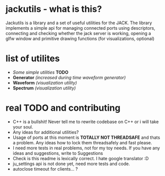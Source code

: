 # jackutils - what is this?
Jackutils is a library and a set of useful utilities for the JACK. The library implements a simple api for managing connected ports using descriptors, connecting and checking whether the jack server is working, opening a glfw window and primitive drawing functions (for visualizations, optional)

# list of utilites
- *Some simple utilities* **TODO**
- **Generator** *(increased during time waveform generator)*
- **Waveform** *(visualization utility)*
- **Spectrum** *(visualization utility)*

# real TODO and contributing
- C++ is a bullshit! Never tell me to rewrite codebase on C++ or i will take your soul. 
- Any ideas for additional utilities?
- Usage of ports at this moment is **TOTALLY NOT THREADSAFE** and thats a problem. Any ideas how to lock them threadsafely and fast please.
- I need more tests in real problems, not for my toy needs. If you have any ideas and suggestions, write to Suggestions
- Check is this readme is lexically correct. I hate google translator :D
- ju_settings api is not done yet, need more tests and code.
- autoclose timeout for clients... ?
